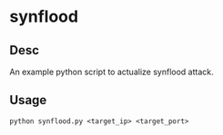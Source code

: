 synflood
===

## Desc

An example python script to actualize synflood attack.

## Usage

    python synflood.py <target_ip> <target_port>

